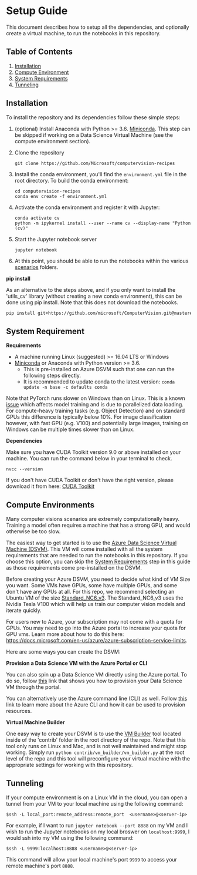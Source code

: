 # Setup Guide

This document describes how to setup all the dependencies, and optionally create a virtual machine,
to run the notebooks in this repository.


## Table of Contents

1. [Installation](#installation)
1. [Compute Environment](#compute-environments)
1. [System Requirements](#system-requirements)
1. [Tunneling](#tunneling)

## Installation

To install the repository and its dependencies follow these simple steps:  

1. (optional) Install Anaconda with Python >= 3.6. [Miniconda](https://conda.io/miniconda.html). This step can be skipped if working on a Data Science Virtual Machine (see the compute environment section).

1. Clone the repository
    ```
    git clone https://github.com/Microsoft/computervision-recipes
    ```
1. Install the conda environment, you'll find the `environment.yml` file in the root directory. To build the conda environment:
    ```
    cd computervision-recipes
    conda env create -f environment.yml
    ```
1. Activate the conda environment and register it with Jupyter:
    ```
    conda activate cv
    python -m ipykernel install --user --name cv --display-name "Python (cv)"
    ```
1. Start the Jupyter notebook server
    ```
    jupyter notebook
    ```
1. At this point, you should be able to run the notebooks within the various [scenarios](scenarios) folders.

__pip install__

As an alternative to the steps above, and if you only want to install the 'utils_cv' library (without creating a new conda environment), this can be done using pip install. Note that this does not download the notebooks.

```bash
pip install git+https://github.com/microsoft/ComputerVision.git@master#egg=utils_cv
```


## System Requirement

__Requirements__

* A machine running Linux (suggested) >= 16.04 LTS or Windows
* [Miniconda](https://docs.conda.io/en/latest/miniconda.html) or Anaconda with Python version >= 3.6.
    * This is pre-installed on Azure DSVM such that one can run the following steps directly.
    * It is recommended to update conda to the latest version: `conda update -n base -c defaults conda`

Note that PyTorch runs slower on Windows than on Linux. This is a known [issue](https://github.com/pytorch/pytorch/issues/12831) which affects model training and is due to parallelized data loading. For compute-heavy training tasks (e.g. Object Detection) and on standard GPUs this difference is typically below 10%. For image classification however, with fast GPU (e.g. V100) and potentially large images, training on Windows can be multiple times slower than on Linux.

__Dependencies__

Make sure you have CUDA Toolkit version 9.0 or above installed on your machine. You can run the command below in your terminal to check.

```
nvcc --version
```

If you don't have CUDA Toolkit or don't have the right version, please download it from here: [CUDA Toolkit](https://developer.nvidia.com/cuda-toolkit)


## Compute Environments

Many computer visions scenarios are extremely computationally heavy. Training a model often requires a machine that has a strong GPU, and would otherwise be too slow.

The easiest way to get started is to use the [Azure Data Science Virtual Machine (DSVM)](https://azure.microsoft.com/en-us/services/virtual-machines/data-science-virtual-machines/). This VM will come installed with all the system requirements that are needed to run the notebooks in this repository. If you choose this option, you can skip the [System Requirements](#system-requirements) step in this guide as those requirements come pre-installed on the DSVM.

Before creating your Azure DSVM, you need to decide what kind of VM Size you want. Some VMs have GPUs, some have multiple GPUs, and some don't have any GPUs at all. For this repo, we recommend selecting an Ubuntu VM of the size [Standard_NC6_v3](https://docs.microsoft.com/en-us/azure/virtual-machines/windows/sizes-gpu#ncv3-series). The Standard_NC6_v3 uses the Nvidia Tesla V100 which will help us train our computer vision models and iterate quickly.

For users new to Azure, your subscription may not come with a quota for GPUs. You may need to go into the Azure portal to increase your quota for GPU vms. Learn more about how to do this here: https://docs.microsoft.com/en-us/azure/azure-subscription-service-limits.

Here are some ways you can create the DSVM:

__Provision a Data Science VM with the Azure Portal or CLI__

You can also spin up a Data Science VM directly using the Azure portal. To do so, follow
[this](https://docs.microsoft.com/en-us/azure/machine-learning/data-science-virtual-machine/dsvm-ubuntu-intro)
link that shows you how to provision your Data Science VM through the portal.

You can alternatively use the Azure command line (CLI) as well. Follow
[this](https://docs.microsoft.com/en-us/cli/azure/azure-cli-vm-tutorial?view=azure-cli-latest)
link to learn more about the Azure CLI and how it can be used to provision
resources.

__Virtual Machine Builder__

One easy way to create your DSVM is to use the [VM Builder](contrib/vm_builder) tool located inside of the 'contrib' folder in the root directory of the repo. Note that this tool only runs on Linux and Mac, and is not well maintained and might stop working. Simply run `python contrib/vm_builder/vm_builder.py` at the root level of the repo and this tool will preconfigure your virtual machine with the appropriate settings for working with this repository.



## Tunneling

If your compute environment is on a Linux VM in the cloud, you can open a tunnel from your VM to your local machine using the following command:
```
$ssh -L local_port:remote_address:remote_port  <username>@<server-ip>
```

For example, if I want to run `jupyter notebook --port 8888` on my VM and I
wish to run the Jupyter notebooks on my local broswer on `localhost:9999`, I
would ssh into my VM using the following command:

```
$ssh -L 9999:localhost:8888 <username>@<server-ip>
```

This command will allow your local machine's port `9999` to access your remote
machine's port `8888`.
